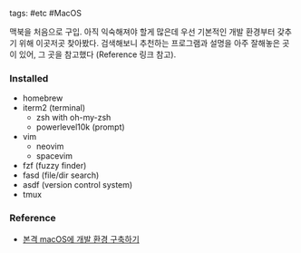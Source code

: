 tags: #etc #MacOS

맥북을 처음으로 구입. 아직 익숙해져야 할게 많은데 우선 기본적인 개발 환경부터 갖추기 위해 이곳저곳 찾아봤다.
검색해보니 추천하는 프로그램과 설명을 아주 잘해놓은 곳이 있어, 그 곳을 참고했다 (Reference 링크 참고).

### Installed
- homebrew
- iterm2 (terminal)
  + zsh with oh-my-zsh 
  + powerlevel10k (prompt)
- vim
  + neovim
  + spacevim
- fzf (fuzzy finder)
- fasd (file/dir search)
- asdf (version control system)
- tmux

### Reference
- [본격 macOS에 개발 환경 구축하기](https://subicura.com/2017/11/22/mac-os-development-environment-setup.html)